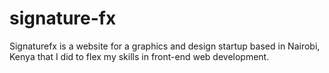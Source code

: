 # signature-fx
Signaturefx is a website for a graphics and design startup based in Nairobi, Kenya that I did to flex my skills in front-end web development.
